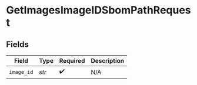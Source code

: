 # GetImagesImageIDSbomPathRequest


## Fields

| Field              | Type               | Required           | Description        |
| ------------------ | ------------------ | ------------------ | ------------------ |
| `image_id`         | *str*              | :heavy_check_mark: | N/A                |